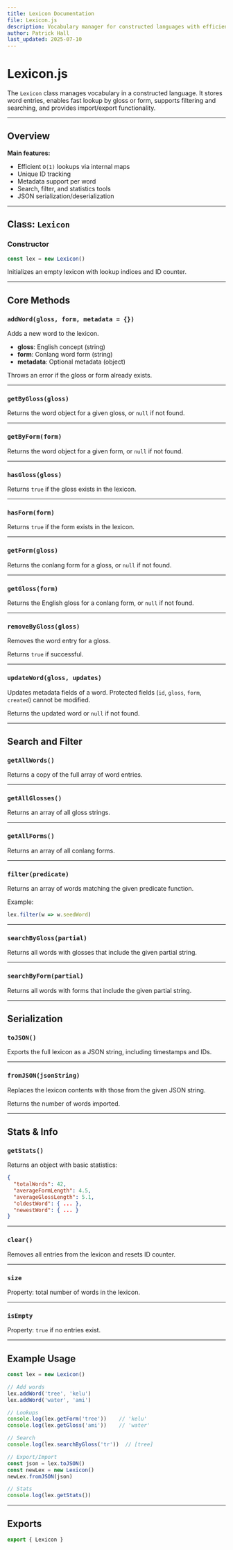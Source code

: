 ```yaml
---
title: Lexicon Documentation
file: Lexicon.js
description: Vocabulary manager for constructed languages with efficient lookup and metadata support
author: Patrick Hall
last_updated: 2025-07-10
---
```


# Lexicon.js

The `Lexicon` class manages vocabulary in a constructed language. It stores word entries, enables fast lookup by gloss or form, supports filtering and searching, and provides import/export functionality.

---

## Overview

**Main features:**
- Efficient `O(1)` lookups via internal maps
- Unique ID tracking
- Metadata support per word
- Search, filter, and statistics tools
- JSON serialization/deserialization

---

## Class: `Lexicon`

### Constructor

```js
const lex = new Lexicon()
````

Initializes an empty lexicon with lookup indices and ID counter.

---

## Core Methods

### `addWord(gloss, form, metadata = {})`

Adds a new word to the lexicon.

* **gloss**: English concept (string)
* **form**: Conlang word form (string)
* **metadata**: Optional metadata (object)

Throws an error if the gloss or form already exists.

---

### `getByGloss(gloss)`

Returns the word object for a given gloss, or `null` if not found.

---

### `getByForm(form)`

Returns the word object for a given form, or `null` if not found.

---

### `hasGloss(gloss)`

Returns `true` if the gloss exists in the lexicon.

---

### `hasForm(form)`

Returns `true` if the form exists in the lexicon.

---

### `getForm(gloss)`

Returns the conlang form for a gloss, or `null` if not found.

---

### `getGloss(form)`

Returns the English gloss for a conlang form, or `null` if not found.

---

### `removeByGloss(gloss)`

Removes the word entry for a gloss.

Returns `true` if successful.

---

### `updateWord(gloss, updates)`

Updates metadata fields of a word. Protected fields (`id`, `gloss`, `form`, `created`) cannot be modified.

Returns the updated word or `null` if not found.

---

## Search and Filter

### `getAllWords()`

Returns a copy of the full array of word entries.

---

### `getAllGlosses()`

Returns an array of all gloss strings.

---

### `getAllForms()`

Returns an array of all conlang forms.

---

### `filter(predicate)`

Returns an array of words matching the given predicate function.

Example:

```js
lex.filter(w => w.seedWord)
```

---

### `searchByGloss(partial)`

Returns all words with glosses that include the given partial string.

---

### `searchByForm(partial)`

Returns all words with forms that include the given partial string.

---

## Serialization

### `toJSON()`

Exports the full lexicon as a JSON string, including timestamps and IDs.

---

### `fromJSON(jsonString)`

Replaces the lexicon contents with those from the given JSON string.

Returns the number of words imported.

---

## Stats & Info

### `getStats()`

Returns an object with basic statistics:

```json
{
  "totalWords": 42,
  "averageFormLength": 4.5,
  "averageGlossLength": 5.1,
  "oldestWord": { ... },
  "newestWord": { ... }
}
```

---

### `clear()`

Removes all entries from the lexicon and resets ID counter.

---

### `size`

Property: total number of words in the lexicon.

---

### `isEmpty`

Property: `true` if no entries exist.

---

## Example Usage

```js
const lex = new Lexicon()

// Add words
lex.addWord('tree', 'kelu')
lex.addWord('water', 'ami')

// Lookups
console.log(lex.getForm('tree'))    // 'kelu'
console.log(lex.getGloss('ami'))    // 'water'

// Search
console.log(lex.searchByGloss('tr'))  // [tree]

// Export/Import
const json = lex.toJSON()
const newLex = new Lexicon()
newLex.fromJSON(json)

// Stats
console.log(lex.getStats())
```

---

## Exports

```js
export { Lexicon }
```
